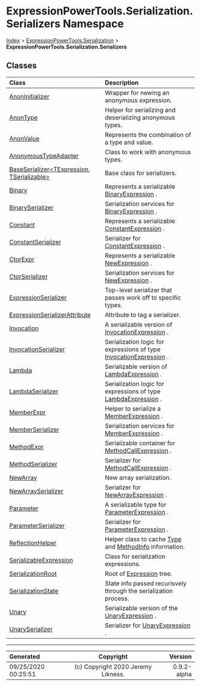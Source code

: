 ﻿# ExpressionPowerTools.Serialization.Serializers Namespace

[Index](../index.md) > [ExpressionPowerTools.Serialization](ExpressionPowerTools.Serialization.a.md) > **ExpressionPowerTools.Serialization.Serializers**

## Classes

| Class | Description |
| :-- | :-- |
| [AnonInitializer](ExpressionPowerTools.Serialization.Serializers.AnonInitializer.cs.md) | Wrapper for newing an anonymous expression. |
| [AnonType](ExpressionPowerTools.Serialization.Serializers.AnonType.cs.md) | Helper for serializing and deserializing anonymous types. |
| [AnonValue](ExpressionPowerTools.Serialization.Serializers.AnonValue.cs.md) | Represents the combination of a type and value. |
| [AnonymousTypeAdapter](ExpressionPowerTools.Serialization.Serializers.AnonymousTypeAdapter.cs.md) | Class to work with anonymous types. |
| [BaseSerializer&lt;TExpression, TSerializable>](ExpressionPowerTools.Serialization.Serializers.BaseSerializer`2.cs.md) | Base class for serializers. |
| [Binary](ExpressionPowerTools.Serialization.Serializers.Binary.cs.md) | Represents a serializable [BinaryExpression](https://docs.microsoft.com/dotnet/api/system.linq.expressions.binaryexpression) . |
| [BinarySerializer](ExpressionPowerTools.Serialization.Serializers.BinarySerializer.cs.md) | Serialization services for [BinaryExpression](https://docs.microsoft.com/dotnet/api/system.linq.expressions.binaryexpression) . |
| [Constant](ExpressionPowerTools.Serialization.Serializers.Constant.cs.md) | Represents a serializable [ConstantExpression](https://docs.microsoft.com/dotnet/api/system.linq.expressions.constantexpression) . |
| [ConstantSerializer](ExpressionPowerTools.Serialization.Serializers.ConstantSerializer.cs.md) | Serializer for [ConstantExpression](https://docs.microsoft.com/dotnet/api/system.linq.expressions.constantexpression) . |
| [CtorExpr](ExpressionPowerTools.Serialization.Serializers.CtorExpr.cs.md) | Represents a serializable [NewExpression](https://docs.microsoft.com/dotnet/api/system.linq.expressions.newexpression) . |
| [CtorSerializer](ExpressionPowerTools.Serialization.Serializers.CtorSerializer.cs.md) | Serialization services for [NewExpression](https://docs.microsoft.com/dotnet/api/system.linq.expressions.newexpression) . |
| [ExpressionSerializer](ExpressionPowerTools.Serialization.Serializers.ExpressionSerializer.cs.md) | Top-level serializer that passes work off to specific types. |
| [ExpressionSerializerAttribute](ExpressionPowerTools.Serialization.Serializers.ExpressionSerializerAttribute.cs.md) | Attribute to tag a serializer. |
| [Invocation](ExpressionPowerTools.Serialization.Serializers.Invocation.cs.md) | A serializable version of [InvocationExpression](https://docs.microsoft.com/dotnet/api/system.linq.expressions.invocationexpression) . |
| [InvocationSerializer](ExpressionPowerTools.Serialization.Serializers.InvocationSerializer.cs.md) | Serialization logic for expressions of type [InvocationExpression](https://docs.microsoft.com/dotnet/api/system.linq.expressions.invocationexpression) . |
| [Lambda](ExpressionPowerTools.Serialization.Serializers.Lambda.cs.md) | Serializable version of [LambdaExpression](https://docs.microsoft.com/dotnet/api/system.linq.expressions.lambdaexpression) . |
| [LambdaSerializer](ExpressionPowerTools.Serialization.Serializers.LambdaSerializer.cs.md) | Serialization logic for expressions of type [LambdaExpression](https://docs.microsoft.com/dotnet/api/system.linq.expressions.lambdaexpression) . |
| [MemberExpr](ExpressionPowerTools.Serialization.Serializers.MemberExpr.cs.md) | Helper to serialize a [MemberExpression](https://docs.microsoft.com/dotnet/api/system.linq.expressions.memberexpression) . |
| [MemberSerializer](ExpressionPowerTools.Serialization.Serializers.MemberSerializer.cs.md) | Serialization services for [MemberExpression](https://docs.microsoft.com/dotnet/api/system.linq.expressions.memberexpression) . |
| [MethodExpr](ExpressionPowerTools.Serialization.Serializers.MethodExpr.cs.md) | Serializable container for [MethodCallExpression](https://docs.microsoft.com/dotnet/api/system.linq.expressions.methodcallexpression) . |
| [MethodSerializer](ExpressionPowerTools.Serialization.Serializers.MethodSerializer.cs.md) | Serializer for [MethodCallExpression](https://docs.microsoft.com/dotnet/api/system.linq.expressions.methodcallexpression) . |
| [NewArray](ExpressionPowerTools.Serialization.Serializers.NewArray.cs.md) | New array serialization. |
| [NewArraySerializer](ExpressionPowerTools.Serialization.Serializers.NewArraySerializer.cs.md) | Serializer for [NewArrayExpression](https://docs.microsoft.com/dotnet/api/system.linq.expressions.newarrayexpression) . |
| [Parameter](ExpressionPowerTools.Serialization.Serializers.Parameter.cs.md) | A serializable type for [ParameterExpression](https://docs.microsoft.com/dotnet/api/system.linq.expressions.parameterexpression) . |
| [ParameterSerializer](ExpressionPowerTools.Serialization.Serializers.ParameterSerializer.cs.md) | Serializer for [ParameterExpression](https://docs.microsoft.com/dotnet/api/system.linq.expressions.parameterexpression) . |
| [ReflectionHelper](ExpressionPowerTools.Serialization.Serializers.ReflectionHelper.cs.md) | Helper class to cache [Type](https://docs.microsoft.com/dotnet/api/system.type) and [MethodInfo](https://docs.microsoft.com/dotnet/api/system.reflection.methodinfo) information. |
| [SerializableExpression](ExpressionPowerTools.Serialization.Serializers.SerializableExpression.cs.md) | Class for serialization expressions. |
| [SerializationRoot](ExpressionPowerTools.Serialization.Serializers.SerializationRoot.cs.md) | Root of [Expression](ExpressionPowerTools.Serialization.Serializers.SerializationRoot.Expression.prop.md) tree. |
| [SerializationState](ExpressionPowerTools.Serialization.Serializers.SerializationState.cs.md) | State info passed recurisvely through the serialization process. |
| [Unary](ExpressionPowerTools.Serialization.Serializers.Unary.cs.md) | Serializable version of the [UnaryExpression](https://docs.microsoft.com/dotnet/api/system.linq.expressions.unaryexpression) . |
| [UnarySerializer](ExpressionPowerTools.Serialization.Serializers.UnarySerializer.cs.md) | Serializer for [UnaryExpression](https://docs.microsoft.com/dotnet/api/system.linq.expressions.unaryexpression) . |


---

| Generated | Copyright | Version |
| :-- | :-: | --: |
| 09/25/2020 00:25:51 | (c) Copyright 2020 Jeremy Likness. | 0.9.2-alpha |
